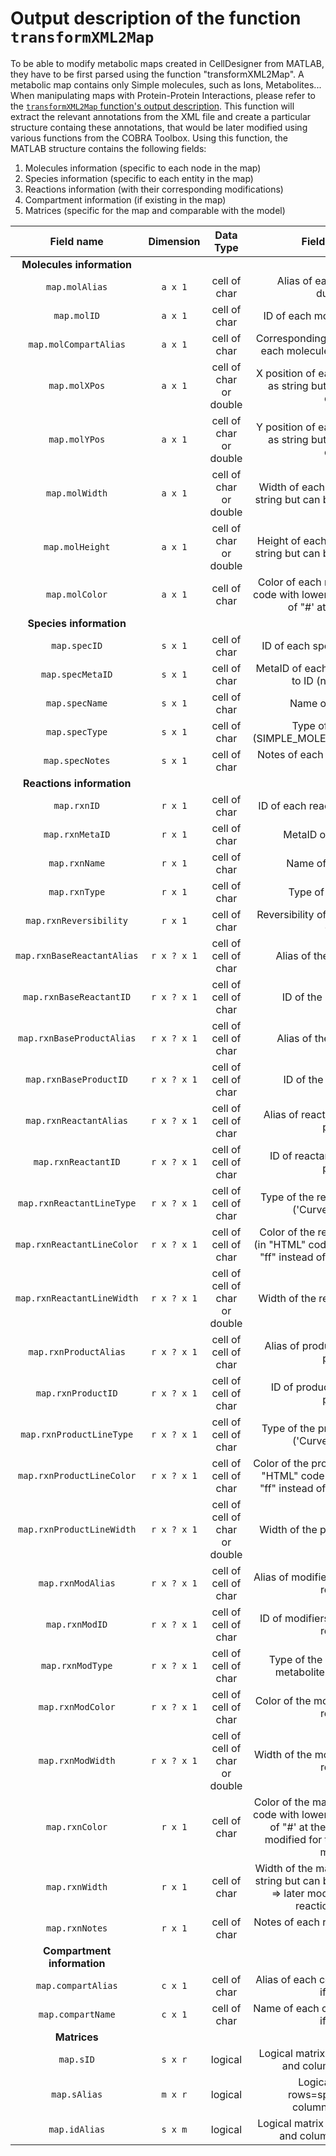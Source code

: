 # Output description of the function `transformXML2Map`

To be able to modify metabolic maps created in CellDesigner from MATLAB,
they have to be first parsed using the function "transformXML2Map".
A metabolic map contains only Simple molecules, such as Ions, Metabolites...
When manipulating maps with Protein-Protein Interactions, please refer to the
[`transformXML2Map` function's output description](fullMATLABStructure.md).
This function will extract the relevant annotations from the XML file
and create a particular structure containg these annotations, that would
be later modified using various functions from the COBRA Toolbox.
Using this function, the MATLAB structure contains the following fields:

1.  Molecules information (specific to each node in the map)
2.  Species information (specific to each entity in the map)
3.  Reactions information (with their corresponding modifications)
4.  Compartment information (if existing in the map)
5.  Matrices (specific for the map and comparable with the model)


| **Field name** | **Dimension** | **Data Type** | **Field description** |
|:---:|:---:|:---:|:---:|
| **Molecules information** |
| `map.molAlias` | `a x 1` | cell of char | Alias of each molecules (no duplicates) |
| `map.molID` | `a x 1` | cell of char | ID of each molecules (duplicates) |
| `map.molCompartAlias` | `a x 1` | cell of char | Corresponding compartment alias of each molecules (EMPTY if no info) |
| `map.molXPos` | `a x 1` | cell of char or double | X position of each molecules (stored as string but can be changed to double) |
| `map.molYPos` | `a x 1` | cell of char or double | Y position of each molecules (stored as string but can be changed to double) |
| `map.molWidth` | `a x 1` | cell of char or double | Width of each molecules (stored as string but can be changed to double) |
| `map.molHeight` | `a x 1` | cell of char or double | Height of each molecules (stored as string but can be changed to double) |
| `map.molColor` | `a x 1` | cell of char | Color of each molecules (in "HTML" code with lowercases and "ff" instead of "#' at the beginning) |
| **Species information** |
| `map.specID` | `s x 1` | cell of char | ID of each species (no duplicates) |
| `map.specMetaID` | `s x 1` | cell of char | MetaID of each species often related to ID (no ducplicates) |
| `map.specName` | `s x 1` | cell of char | Name of each species |
| `map.specType` | `s x 1` | cell of char | Type of each species (SIMPLE_MOLECULE/ION/PROTEIN...) |
| `map.specNotes` | `s x 1` | cell of char | Notes of each species (EMPTY if no info) |
| **Reactions information** |
| `map.rxnID` | `r x 1` | cell of char | ID of each reactions (no duplicates) |
| `map.rxnMetaID` | `r x 1` | cell of char | MetaID of each reactions |
| `map.rxnName` | `r x 1` | cell of char | Name of each reactions |
| `map.rxnType` | `r x 1` | cell of char | Type of each reactions |
| `map.rxnReversibility` | `r x 1` | cell of char | Reversibility of each reactions (false or true) |
| `map.rxnBaseReactantAlias` | `r x ? x 1` | cell of cell of char | Alias of the base reactant(s) |
| `map.rxnBaseReactantID` | `r x ? x 1` | cell of cell of char | ID of the base reactant(s) |
| `map.rxnBaseProductAlias` | `r x ? x 1` | cell of cell of char | Alias of the base product(s) |
| `map.rxnBaseProductID` | `r x ? x 1` | cell of cell of char | ID of the base product(s) |
| `map.rxnReactantAlias` | `r x ? x 1` | cell of cell of char | Alias of reactant(s) (EMPTY if not present) |
| `map.rxnReactantID` | `r x ? x 1` | cell of cell of char | ID of reactant(s) (EMPTY if not present) |
| `map.rxnReactantLineType` | `r x ? x 1` | cell of cell of char | Type of the reactant's reaction line ('Curve' or 'Straight') |
| `map.rxnReactantLineColor` | `r x ? x 1` | cell of cell of char | Color of the reactant's reaction line (in "HTML" code with lowercases and "ff" instead of "#' at the beginning) |
| `map.rxnReactantLineWidth` | `r x ? x 1` | cell of cell of char or double | Width of the reactant's reaction line |
| `map.rxnProductAlias` | `r x ? x 1` | cell of cell of char | Alias of product(s) (EMPTY if not present) |
| `map.rxnProductID` | `r x ? x 1` | cell of cell of char | ID of product(s) (EMPTY if not present) |
| `map.rxnProductLineType` | `r x ? x 1` | cell of cell of char | Type of the product's reaction line ('Curve' or 'Straight') |
| `map.rxnProductLineColor` | `r x ? x 1` | cell of cell of char | Color of the product's reaction line (in "HTML" code with lowercases and "ff" instead of "#' at the beginning) |
| `map.rxnProductLineWidth` | `r x ? x 1` | cell of cell of char or double | Width of the product's reaction line |
| `map.rxnModAlias` | `r x ? x 1` | cell of cell of char | Alias of modifiers metabolites of each reactions |
| `map.rxnModID` | `r x ? x 1` | cell of cell of char | ID of modifiers metabolites of each reactions |
| `map.rxnModType` | `r x ? x 1` | cell of cell of char | Type of the modification by the metabolite of each reactions |
| `map.rxnModColor` | `r x ? x 1` | cell of cell of char | Color of the modification line of each reactions |
| `map.rxnModWidth` | `r x ? x 1` | cell of cell of char or double | Width of the modification line of each reactions |
| `map.rxnColor` | `r x 1` | cell of char | Color of the main reaction (in "HTML" code with lowercases and "ff" instead of "#' at the beginning) => later modified for the whole reaction's members |
| `map.rxnWidth` | `r x 1` | cell of char | Width of the main reaction (stored as string but can be changed to double) => later modified for the whole reaction's members |
| `map.rxnNotes` | `r x 1` | cell of char | Notes of each reactions (EMPTY if no info) |
| **Compartment information** |
| `map.compartAlias` | `c x 1` | cell of char | Alias of each compartments (EMPTY if no info) |
| `map.compartName` | `c x 1` | cell of char | Name of each compartments (EMPTY if no info) |
| **Matrices** |
| `map.sID` | `s x r` | logical | Logical matrix with rows=speciesID and columns=reactionsID |
| `map.sAlias` | `m x r` | logical | Logical matrix with rows=speciesAlias and columns=reactionsID |
| `map.idAlias` | `s x m` | logical | Logical matrix widh rows=speciesID and columns=speciesAlias |
